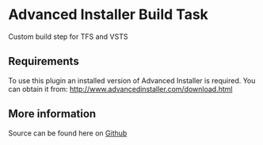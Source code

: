 # Advanced Installer Build Task

Custom build step for TFS and VSTS

## Requirements

To use this plugin an installed version of Advanced Installer is required.
You can obtain it from: http://www.advancedinstaller.com/download.html

## More information

Source can be found here on [Github](https://github.com/Caphyon/advinst-vsts-task)
